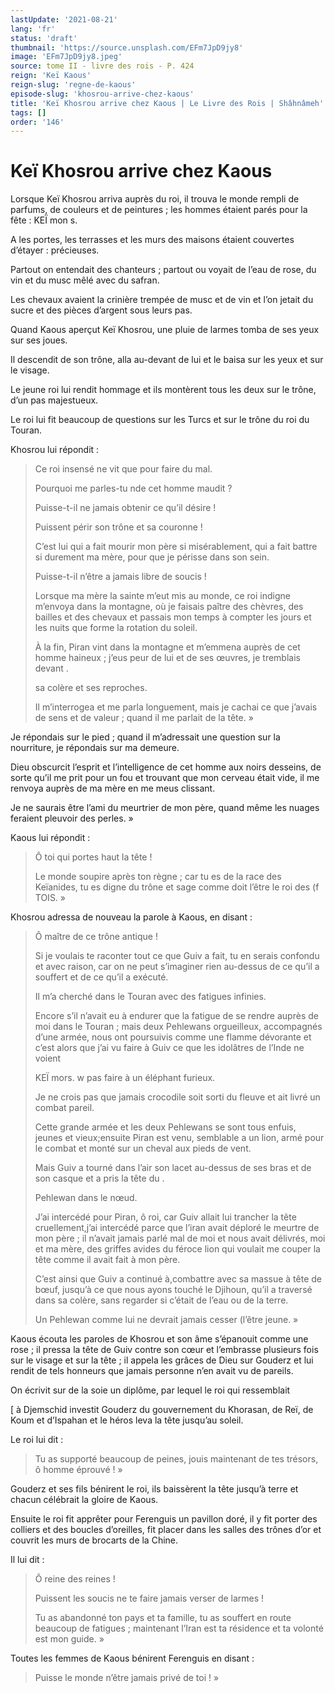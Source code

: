 ```yaml
---
lastUpdate: '2021-08-21'
lang: 'fr'
status: 'draft'
thumbnail: 'https://source.unsplash.com/EFm7JpD9jy8'
image: 'EFm7JpD9jy8.jpeg'
source: tome II - livre des rois - P. 424
reign: 'Keï Kaous'
reign-slug: 'regne-de-kaous'
episode-slug: 'khosrou-arrive-chez-kaous'
title: 'Keï Khosrou arrive chez Kaous | Le Livre des Rois | Shâhnâmeh'
tags: []
order: '146'
---
```


<!-- LTeX: language=fr -->

# Keï Khosrou arrive chez Kaous

Lorsque Keï Khosrou arriva auprès du roi, il trouva le monde rempli de parfums, de couleurs et de peintures ; les hommes étaient parés pour la fête : KEÏ mon s.

A les portes, les terrasses et les murs des maisons étaient couvertes d’étayer : précieuses.

Partout on entendait des chanteurs ; partout ou voyait de l’eau de rose, du vin et du musc mêlé avec du safran.

Les chevaux avaient la crinière trempée de musc et de vin et l’on jetait du sucre et des pièces d’argent sous leurs pas.

Quand Kaous aperçut Keï Khosrou, une pluie de larmes tomba de ses yeux sur ses joues.

Il descendit de son trône, alla au-devant de lui et le baisa sur les yeux et sur le visage.

Le jeune roi lui rendit hommage et ils montèrent tous les deux sur le trône, d’un pas majestueux.

Le roi lui fit beaucoup de questions sur les Turcs et sur le trône du roi du Touran.

Khosrou lui répondit :

> Ce roi insensé ne vit que pour faire du mal.
>
> Pourquoi me parles-tu nde cet homme maudit ?
>
> Puisse-t-il ne jamais obtenir ce qu’il désire !
>
> Puissent périr son trône et sa couronne !
>
> C’est lui qui a fait mourir mon père si misérablement, qui a fait battre si durement ma mère, pour que je périsse dans son sein.
>
> Puisse-t-il n’être a jamais libre de soucis !
>
> Lorsque ma mère la sainte m’eut mis au monde, ce roi indigne m’envoya dans la montagne, où je faisais paître des chèvres, des bailles et des chevaux et passais mon temps à compter les jours et les nuits que forme la rotation du soleil.
>
> À la fin, Piran vint dans la montagne et m’emmena auprès de cet homme haineux ; j’eus peur de lui et de ses œuvres, je tremblais devant .
>
> sa colère et ses reproches.
>
> Il m’interrogea et me parla longuement, mais je cachai ce que j’avais de sens et de valeur ; quand il me parlait de la tête. »

Je répondais sur le pied ; quand il m’adressait une question sur la nourriture, je répondais sur ma demeure.

Dieu obscurcit l’esprit et l’intelligence de cet homme aux noirs desseins, de sorte qu’il me prit pour un fou et trouvant que mon cerveau était vide, il me renvoya auprès de ma mère en me meus clissant.

Je ne saurais être l’ami du meurtrier de mon père, quand même les nuages feraient pleuvoir des perles. »

Kaous lui répondit :

> Ô toi qui portes haut la tête !
>
> Le monde soupire après ton règne ; car tu es de la race des Keïanides, tu es digne du trône et sage comme doit l’être le roi des
(f TOIS. »

Khosrou adressa de nouveau la parole à Kaous, en disant :

> Ô maître de ce trône antique !
>
> Si je voulais te raconter tout ce que Guiv a fait, tu en serais confondu et avec raison, car on ne peut s’imaginer rien au-dessus de ce qu’il a souffert et de ce qu’il a exécuté.
>
> Il m’a cherché dans le Touran avec des fatigues infinies.
>
> Encore s’il n’avait eu à endurer que la fatigue de se rendre auprès de moi dans le Touran ; mais deux Pehlewans orgueilleux, accompagnés d’une armée, nous ont poursuivis comme une flamme dévorante et c’est alors que j’ai vu faire à Guiv ce que les idolâtres de l’Inde ne voient
>
> KEÏ mors. w pas faire à un éléphant furieux.
>
> Je ne crois pas que jamais crocodile soit sorti du fleuve et ait livré un combat pareil.
>
> Cette grande armée et les deux Pehlewans se sont tous enfuis, jeunes et vieux;ensuite Piran est venu, semblable a un lion, armé pour le combat et monté sur un cheval aux pieds de vent.
>
> Mais Guiv a tourné dans l’air son lacet au-dessus de ses bras et de son casque et a pris la tête du .
>
> Pehlewan dans le nœud.
>
> J’ai intercédé pour Piran,
ô roi, car Guiv allait lui trancher la tête cruellement,j’ai intercédé parce que l’iran avait déploré le meurtre de mon père ; il n’avait jamais parlé mal de moi et nous avait délivrés, moi et ma mère, des griffes avides du féroce lion qui voulait me couper la tête comme il avait fait à mon père.
>
> C’est ainsi que Guiv a continué à,combattre avec sa massue à tête de bœuf, jusqu’à ce que nous ayons touché le Djihoun, qu’il a traversé dans sa colère, sans regarder si c’était de l’eau ou de la terre.
>
> Un Pehlewan comme lui ne devrait jamais cesser (l’être jeune. »

Kaous écouta les paroles de Khosrou et son âme s’épanouit comme une rose ; il pressa la tête de Guiv contre son cœur et l’embrasse plusieurs fois sur le visage et sur la tête ; il appela les grâces de Dieu sur Gouderz et lui rendit de tels honneurs que jamais personne n’en avait vu de pareils.

On écrivit sur de la soie un diplôme, par lequel le roi qui ressemblait

[
à Djemschid investit Gouderz du gouvernement du Khorasan, de Reï, de Koum et d’Ispahan et le héros leva la tête jusqu’au soleil.

Le roi lui dit :

> Tu as supporté beaucoup de peines, jouis maintenant de tes trésors, ô homme éprouvé ! »

Gouderz et ses fils bénirent le roi, ils baissèrent la tête jusqu’à terre et chacun célébrait la gloire de Kaous.

Ensuite le roi fit apprêter pour Ferenguis un pavillon doré, il y fit porter des colliers et des boucles d’oreilles, fit placer dans les salles des trônes d’or et couvrit les murs de brocarts de la Chine.

Il lui dit :

> Ô reine des reines !
>
> Puissent les soucis ne te faire jamais verser de larmes !
>
> Tu as abandonné ton pays et ta famille, tu as souffert en route beaucoup de fatigues ; maintenant l’Iran est ta résidence et ta volonté est mon guide. »

Toutes les femmes de Kaous bénirent Ferenguis en disant :

> Puisse le monde n’être jamais privé de toi ! »
